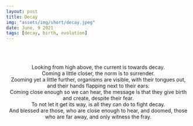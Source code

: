 ```yaml
---
layout: post
title: Decay
img: "assets/img/short/decay.jpeg"
date: June, 9 2021
tags: [decay, birth, evolution]
---
```


<br><br>
<div align="center">
Looking from high above, the current is towards decay.<br>
Coming a little closer, the norm is to surrender. <br>
Zooming yet a little further, organisms are visible, with their tongues out, and their hands flapping next to their ears.<br>
Coming close enough so we can hear, the message is that they give birth and create, despite their fear. <br>
To not let it get its way, is all they can do to fight decay.<br>
And blessed are those, who are close enough to hear, and doomed, those who are far away, and only witness the fray.<br>
  
</div>
<br><br>
<br><br>
<br><br>
<br><br>
<br><br>
<br><br>
